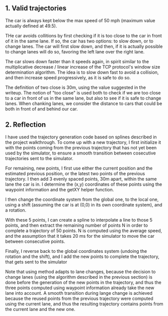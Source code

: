 ## 1. Valid trajectories ##

The car is always kept below the max speed of 50 mph (maximum value actually defined at 49.5).

THe car avoids collitions by first checking if it is too close to the car in front of it in the same lane. If so, the car has two options: 
to slow down, or to change lanes. The car will first slow down, and then, if it is actually possible to change lanes will do so, 
favoring the left lane over the right lane.

The car slows down faster than it speeds again, in spirit similar to the multiplicative decrease / linear increase of the TCP protocol's
window size determination algorithm. The idea is to slow down fast to avoid a collision, and then increase speed progressively, 
as it is safe to do so.

The definition of two close is 30m, using the value suggested in the writeup. The notion of "too close" is used both to check if we are 
too close to a car in front of us in the same lane, but also to see if it is safe to change lanes. When chanking lanes, we consider the
distance to cars that could be both in front of and behind our car.

## 2. Reflection ##

I have used the trajectory generation code based on splines described in the project walkthrough. To come up with a new trajectory, I first
initialize it with the points coming from the previous trajectory that has not yet been used by the simulator, to ensure a smooth 
transition between cosecutive trajectories sent to the simulator.

For remaining, new points, I first use either the current position and the estimated previous position, or the latest two points of the
previous trajectory. I then add 3 evenly spaced points, 30m apart, within the same lane the car is in. I determine the (x,y) coordinates of these points using
the waypoint information and the getXY helper function.

I then change the coordinate system from the global one, to the local one, using a shift (assuming the car is at (0,0) in its own 
coordinate system), and a rotation. 

With these 5 points, I can create a spline to interpolate a line to those 5 points, and then extract the remaining number of points N
in order to complete a trajectory of 50 points. N is computed using the average speed, and the assumption that it takes 20 ms for the 
simulator to move the car between consecutive points. 

Finally, I reverse back to the global coordinates system (undoing the rotation and the shift), and I add the new points to complete the
trajectory, that gets sent to the simulator

Note that using method adapts to lane changes, because the decision to change lanes (using the algorithm described in the previous
section) is done before the generation of the new points in the trajectory, and thus the three points computed using waypoint information
already take the new lane into account. A smooth transition during lange change is achieved because the reused points from the previous
trajectory were computed using the current lane, and thus the resulting trajectory contains points from the current lane and the new
one.

